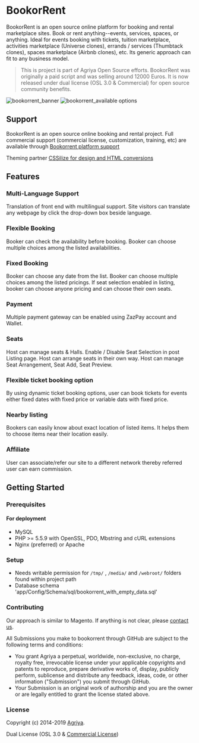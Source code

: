 # BookorRent

BookorRent is an open source online platform for booking and rental marketplace sites. Book or rent anything--events, services, spaces, or anything. Ideal for events booking with tickets, tuition marketplace, activities marketplace (Universe clones), errands /  services (Thumbtack clones), spaces marketplace (Airbnb clones), etc. Its generic approach can fit to any business model.

> This is project is part of Agriya Open Source efforts. BookorRent was originally a paid script and was selling around 12000 Euros. It is now released under dual license (OSL 3.0 & Commercial) for open source community benefits.

![bookorrent_banner](https://user-images.githubusercontent.com/4700341/47916499-6b518780-decc-11e8-8f79-11685ccc7867.png)
![bookorrent_available options](https://user-images.githubusercontent.com/4700341/47916512-73112c00-decc-11e8-8c39-14d447f1415b.png)


## Support

BookorRent is an open source online booking and rental project. Full commercial support (commercial license, customization, training, etc) are available through [Bookorrent platform support](https://www.agriya.com/products/booking-rental-software)

Theming partner [CSSilize for design and HTML conversions](http://cssilize.com/)

## Features

### Multi-Language Support

Translation of front end with multilingual support. Site visitors can translate any webpage by click the drop-down box beside language.
                                        
### Flexible Booking
 
Booker can check the availability before booking. Booker can choose multiple choices among the listed availabilities.

### Fixed Booking

Booker can choose any date from the list. Booker can choose multiple choices among the listed pricings. If seat selection enabled in listing, booker can choose anyone pricing and can choose their own seats.

### Payment

Multiple payment gateway can be enabled using ZazPay account and Wallet.

### Seats

Host can manage seats & Halls. Enable / Disable Seat Selection in post Listing page. Host can arrange seats in their own way. Host can manage Seat Arrangement, Seat Add, Seat Preview.

### Flexible ticket booking option

By using dynamic ticket booking options, user can book tickets for events either fixed dates with fixed price or variable dats with fixed price.

### Nearby listing

Bookers can easily know about exact location of listed items. It helps them to choose items near their location easily.                                   
### Affiliate

User can associate/refer our site to a different network thereby referred user can earn commission.

## Getting Started

### Prerequisites

#### For deployment

* MySQL
* PHP >= 5.5.9 with OpenSSL, PDO, Mbstring and cURL extensions
* Nginx (preferred) or Apache

### Setup

* Needs writable permission for `/tmp/` , `/media/` and `/webroot/` folders found within project path
* Database schema 'app/Config/Schema/sql/bookorrent_with_empty_data.sql'

### Contributing

Our approach is similar to Magento. If anything is not clear, please [contact us](https://www.agriya.com/contact).

All Submissions you make to bookorrent through GitHub are subject to the following terms and conditions:

* You grant Agriya a perpetual, worldwide, non-exclusive, no charge, royalty free, irrevocable license under your applicable copyrights and patents to reproduce, prepare derivative works of, display, publicly perform, sublicense and distribute any feedback, ideas, code, or other information ("Submission") you submit through GitHub.
* Your Submission is an original work of authorship and you are the owner or are legally entitled to grant the license stated above.


### License

Copyright (c) 2014-2019 [Agriya](https://www.agriya.com/).

Dual License (OSL 3.0 & [Commercial License](https://www.agriya.com/contact))
